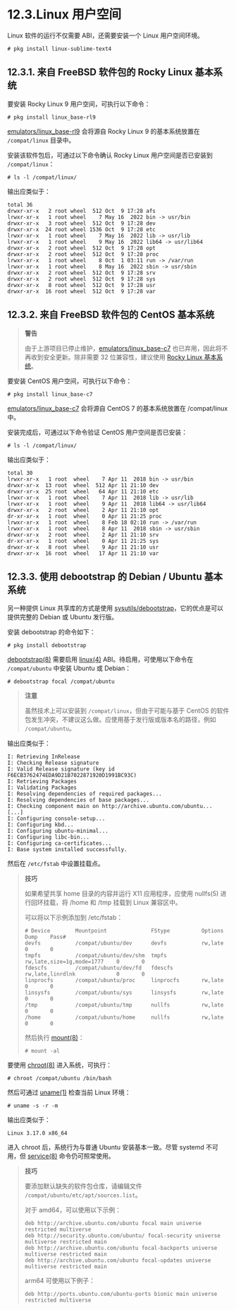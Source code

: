 # 12.3.Linux 用户空间

Linux 软件的运行不仅需要 ABI，还需要安装一个 Linux 用户空间环境。

```
# pkg install linux-sublime-text4
```

## 12.3.1. 来自 FreeBSD 软件包的 Rocky Linux 基本系统

要安装 Rocky Linux 9 用户空间，可执行以下命令：

```
# pkg install linux_base-rl9
```

[emulators/linux_base-rl9](https://cgit.freebsd.org/ports/tree/emulators/linux_base-rl9/) 会将源自 Rocky Linux 9 的基本系统放置在 `/compat/linux` 目录中。

安装该软件包后，可通过以下命令确认 Rocky Linux 用户空间是否已安装到 `/compat/linux`：

```
# ls -l /compat/linux/
```

输出应类似于：

```
total 36
drwxr-xr-x   2 root wheel  512 Oct  9 17:28 afs
lrwxr-xr-x   1 root wheel    7 May 16  2022 bin -> usr/bin
drwxr-xr-x   3 root wheel  512 Oct  9 17:28 dev
drwxr-xr-x  24 root wheel 1536 Oct  9 17:28 etc
lrwxr-xr-x   1 root wheel    7 May 16  2022 lib -> usr/lib
lrwxr-xr-x   1 root wheel    9 May 16  2022 lib64 -> usr/lib64
drwxr-xr-x   2 root wheel  512 Oct  9 17:28 opt
drwxr-xr-x   2 root wheel  512 Oct  9 17:28 proc
lrwxr-xr-x   1 root wheel    8 Oct  1 03:11 run -> /var/run
lrwxr-xr-x   1 root wheel    8 May 16  2022 sbin -> usr/sbin
drwxr-xr-x   2 root wheel  512 Oct  9 17:28 srv
drwxr-xr-x   2 root wheel  512 Oct  9 17:28 sys
drwxr-xr-x   8 root wheel  512 Oct  9 17:28 usr
drwxr-xr-x  16 root wheel  512 Oct  9 17:28 var
```

## 12.3.2. 来自 FreeBSD 软件包的 CentOS 基本系统

>**警告**
>
>由于上游项目已停止维护，[emulators/linux_base-c7](https://cgit.freebsd.org/ports/tree/emulators/linux_base-c7/) 也已弃用，因此将不再收到安全更新。除非需要 32 位兼容性，建议使用 [Rocky Linux 基本系统](https://docs.freebsd.org/en/books/handbook/linuxemu/#linuxemu-rockylinux)。

要安装 CentOS 用户空间，可执行以下命令：

```
# pkg install linux_base-c7
```

[emulators/linux_base-c7](https://cgit.freebsd.org/ports/tree/emulators/linux_base-c7/) 会将源自 CentOS 7 的基本系统放置在 /compat/linux 中。

安装完成后，可通过以下命令验证 CentOS 用户空间是否已安装：

```
# ls -l /compat/linux/
```

输出应类似于：

```
total 30
lrwxr-xr-x   1 root  wheel    7 Apr 11  2018 bin -> usr/bin
drwxr-xr-x  13 root  wheel  512 Apr 11 21:10 dev
drwxr-xr-x  25 root  wheel   64 Apr 11 21:10 etc
lrwxr-xr-x   1 root  wheel    7 Apr 11  2018 lib -> usr/lib
lrwxr-xr-x   1 root  wheel    9 Apr 11  2018 lib64 -> usr/lib64
drwxr-xr-x   2 root  wheel    2 Apr 11 21:10 opt
dr-xr-xr-x   1 root  wheel    0 Apr 11 21:25 proc
lrwxr-xr-x   1 root  wheel    8 Feb 18 02:10 run -> /var/run
lrwxr-xr-x   1 root  wheel    8 Apr 11  2018 sbin -> usr/sbin
drwxr-xr-x   2 root  wheel    2 Apr 11 21:10 srv
dr-xr-xr-x   1 root  wheel    0 Apr 11 21:25 sys
drwxr-xr-x   8 root  wheel    9 Apr 11 21:10 usr
drwxr-xr-x  16 root  wheel   17 Apr 11 21:10 var
```

## 12.3.3. 使用 debootstrap 的 Debian / Ubuntu 基本系统

另一种提供 Linux 共享库的方式是使用 [sysutils/debootstrap](https://cgit.freebsd.org/ports/tree/sysutils/debootstrap/)，它的优点是可以提供完整的 Debian 或 Ubuntu 发行版。

安装 debootstrap 的命令如下：

```
# pkg install debootstrap
```

[debootstrap(8)](https://man.freebsd.org/cgi/man.cgi?query=debootstrap&sektion=8&format=html) 需要启用 [linux(4)](https://man.freebsd.org/cgi/man.cgi?query=linux&sektion=4&format=html) ABI。待启用，可使用以下命令在 `/compat/ubuntu` 中安装 Ubuntu 或 Debian：

```
# debootstrap focal /compat/ubuntu
```

>**注意**
>
>虽然技术上可以安装到 `/compat/linux`，但由于可能与基于 CentOS 的软件包发生冲突，不建议这么做。应使用基于发行版或版本名的路径，例如 `/compat/ubuntu`。

输出应类似于：

```
I: Retrieving InRelease
I: Checking Release signature
I: Valid Release signature (key id F6ECB3762474EDA9D21B7022871920D1991BC93C)
I: Retrieving Packages
I: Validating Packages
I: Resolving dependencies of required packages...
I: Resolving dependencies of base packages...
I: Checking component main on http://archive.ubuntu.com/ubuntu...
[...]
I: Configuring console-setup...
I: Configuring kbd...
I: Configuring ubuntu-minimal...
I: Configuring libc-bin...
I: Configuring ca-certificates...
I: Base system installed successfully.
```

然后在 `/etc/fstab` 中设置挂载点。

>**技巧**
>
>如果希望共享 home 目录的内容并运行 X11 应用程序，应使用 nullfs(5) 进行回环挂载，将 /home 和 /tmp 挂载到 Linux 兼容区中。
>
>可以将以下示例添加到 /etc/fstab：
>
>```
># Device        Mountpoint              FStype          Options                      Dump    Pass#
>devfs           /compat/ubuntu/dev      devfs           rw,late                      0       0
>tmpfs           /compat/ubuntu/dev/shm  tmpfs           rw,late,size=1g,mode=1777    0       0
>fdescfs         /compat/ubuntu/dev/fd   fdescfs         rw,late,linrdlnk             0       0
>linprocfs       /compat/ubuntu/proc     linprocfs       rw,late                      0       0
>linsysfs        /compat/ubuntu/sys      linsysfs        rw,late                      0       0
>/tmp            /compat/ubuntu/tmp      nullfs          rw,late                      0       0
>/home           /compat/ubuntu/home     nullfs          rw,late                      0       0
>```
>
>然后执行 [mount(8)](https://man.freebsd.org/cgi/man.cgi?query=mount&sektion=8&format=html)：
>
>```
># mount -al
>```

要使用 [chroot(8)](https://man.freebsd.org/cgi/man.cgi?query=chroot&sektion=8&format=html) 进入系统，可执行：

```
# chroot /compat/ubuntu /bin/bash
```

然后可通过 [uname(1)](https://man.freebsd.org/cgi/man.cgi?query=uname&sektion=1&format=html) 检查当前 Linux 环境：

```
# uname -s -r -m
```

输出应类似于：

```
Linux 3.17.0 x86_64
```

进入 chroot 后，系统行为与普通 Ubuntu 安装基本一致。尽管 systemd 不可用，但 [service(8)](https://man.freebsd.org/cgi/man.cgi?query=service&sektion=8&format=html) 命令仍可照常使用。

>**技巧**
>
>要添加默认缺失的软件包仓库，请编辑文件 `/compat/ubuntu/etc/apt/sources.list`。
>
>对于 amd64，可以使用以下示例：
>
>```
>deb http://archive.ubuntu.com/ubuntu focal main universe restricted multiverse
>deb http://security.ubuntu.com/ubuntu/ focal-security universe multiverse restricted main
>deb http://archive.ubuntu.com/ubuntu focal-backports universe multiverse restricted main
>deb http://archive.ubuntu.com/ubuntu focal-updates universe multiverse restricted main
>```
>
>arm64 可使用以下例子：
>
>```
>deb http://ports.ubuntu.com/ubuntu-ports bionic main universe restricted multiverse
>```
